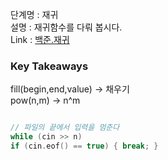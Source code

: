 단계명 : 재귀    
설명 : 재귀함수를 다뤄 봅시다.    
Link : [백준.재귀](https://www.acmicpc.net/step/19)  

### Key Takeaways  

fill(begin,end,value) -> 채우기  
pow(n,m) -> n^m  
```  c++  

// 파일의 끝에서 입력을 멈춘다   
while (cin >> n)  
if (cin.eof() == true) { break; }   
  
```  